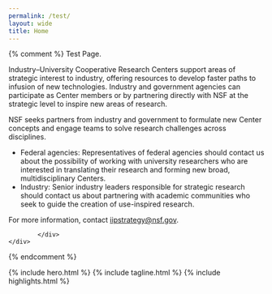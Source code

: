 ```yaml
---
permalink: /test/
layout: wide
title: Home
---
```


{% comment %} 
Test Page.
<div class="content-block">
      <div class="container">
      <div class="content-block__inner">
                    <p>Industry–University Cooperative Research Centers&nbsp;support areas of strategic interest to industry, offering resources to develop faster paths to infusion of new technologies. Industry and government agencies can participate as Center members or by partnering directly with NSF at the strategic level to inspire new areas of research.</p>

<p>NSF seeks partners from industry and government to formulate new Center concepts and engage teams to solve research challenges across disciplines.</p>

<ul><li>Federal agencies: Representatives of federal agencies should contact us about the possibility of working with university researchers who are interested in translating their research and forming new broad, multidisciplinary Centers.</li>
	<li>Industry: Senior industry leaders responsible for strategic research should contact us about partnering with academic communities who seek to guide the creation of use-inspired research.</li>
</ul><p>For more information, contact&nbsp;<a href="mailto:iipstrategy@nsf.gov">iipstrategy@nsf.gov</a>.</p>
      
            </div>
    </div>
  </div>

{% endcomment %}

{% include hero.html %}
{% include tagline.html %}
{% include highlights.html %}
